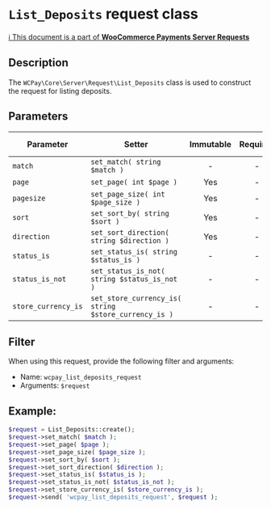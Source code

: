 # `List_Deposits` request class

[ℹ️ This document is a part of __WooCommerce Payments Server Requests__](../requests.md)

## Description

The `WCPay\Core\Server\Request\List_Deposits` class is used to construct the request for listing deposits.

## Parameters


| Parameter           | Setter                                               | Immutable | Required | Default value |
|---------------------|------------------------------------------------------|:---------:|:--------:|:-------------:|
| `match`             | `set_match( string $match )`                         |     -     |    -     |       -       |
| `page`              | `set_page( int $page )`                              |    Yes    |    -     |       -       |
| `pagesize`          | `set_page_size( int $page_size )`                    |    Yes    |    -     |     `25`      |
| `sort`              | `set_sort_by( string $sort )`                        |    Yes    |    -     |  `'created'`  |
| `direction`         | `set_sort_direction( string $direction )`            |    Yes    |    -     |   `'desc'`    |
| `status_is`         | `set_status_is( string $status_is )`                 |     -     |    -     |       -       |
| `status_is_not`     | `set_status_is_not( string $status_is_not )`         |     -     |    -     |       -       |
| `store_currency_is` | `set_store_currency_is( string $store_currency_is )` |     -     |    -     |       -       |


## Filter

When using this request, provide the following filter and arguments:

- Name: `wcpay_list_deposits_request`
- Arguments: `$request`

## Example:

```php
$request = List_Deposits::create();
$request->set_match( $match );
$request->set_page( $page );
$request->set_page_size( $page_size );
$request->set_sort_by( $sort );
$request->set_sort_direction( $direction );
$request->set_status_is( $status_is );
$request->set_status_is_not( $status_is_not );
$request->set_store_currency_is( $store_currency_is );
$request->send( 'wcpay_list_deposits_request', $request );
```
